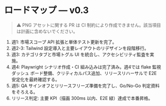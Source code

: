 # ロードマップ — v0.3

> ⚠️ PNG アセットに関する PR は CI 制約により作成できません。該当項目は計画に含めないでください。

1. 週1: 市場スコープ API 拡張と単体テスト更新を完了。
2. 週2-3: Tailwind 設定導入と主要レイアウトのリデザインを段階移行。
3. 週3: カテゴリタブと市場トグル UI を統合し、アクセシビリティ監査を実施。
4. 週4: Playwright シナリオ作成・CI 組み込みは完了済み。週4では flake 監視ダッシュ
   ボード整備、クリティカルパス追加、リリースリハーサルで E2E 安定化を最終確認する。
5. 週5: QA サインオフとリリースフリーズ準備を完了し、Go/No-Go 判定資料をそろえる。
6. リリース判定: 主要 KPI（描画 300ms 以内、E2E 緑）達成で本番昇格。
